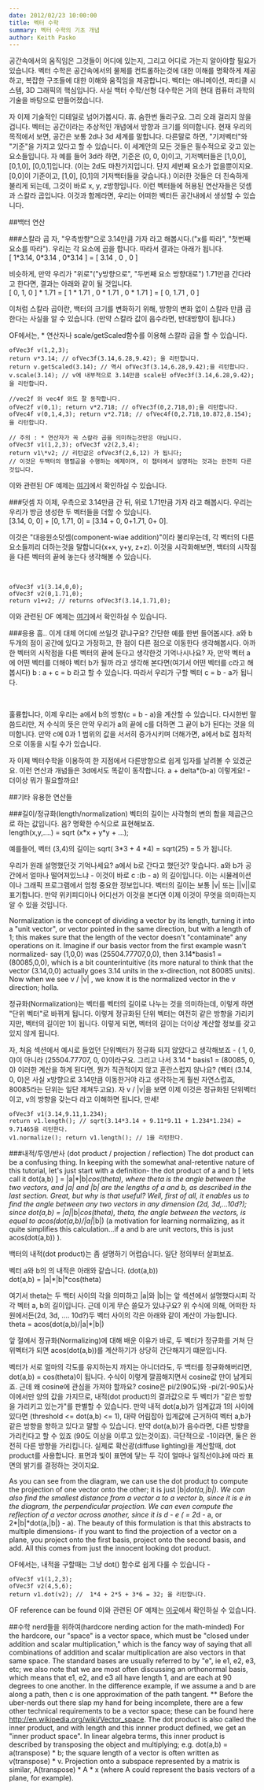 ```yaml
---
date: 2012/02/23 10:00:00
title: 벡터 수학
summary: 벡터 수학의 기초 개념
author: Keith Pasko
---
```


공간속에서의 움직임은 그것들이 어디에 있는지, 그리고 어디로 가는지 알아야할 필요가 있습니다. 벡터 수학은 공간속에서의 물체를 컨트롤하는것에 대한 이해를 명확하게 제공하고, 복잡한 구조들에 대한 이해와 움직임을 제공합니다. 벡터는 애니메이션, 파티클 시스템, 3D 그래픽의 핵심입니다. 사실 백터 수학/선형 대수학은 거의 현대 컴퓨터 과학의 기술을 바탕으로 만들어졌습니다.

자 이제 기술적인 디테일로 넘어가봅시다. 휴. 숨한번 돌리구요. 그리 오래 걸리지 않을겁니다. 벡터는 공간이라는 추상적인 개념에서 방향과 크기를 의미합니다. 현재 우리의 목적에서 보면, 공간은 보통 2d나 3d 세계를 말합니다. 다른말로 하면, "기저벡터"와 "기준"을 가지고 있다고 할 수 있습니다. 이 세계안의 모든 것들은 필수적으로 갖고 있는 요소들입니다. 자 예를 들어 3d라 하면, 기준은 (0, 0, 0)이고, 기저벡터들은 [1,0,0], [0,1,0], [0,0,1]입니다. (이는 2d도 마찬가지입니다. 단지 세번째 요소가 없을뿐이지요. [0,0]이 기준이고, [1,0], [0,1]의 기저백터들을 갖습니다.) 이러한 것들은 더 친숙하게 불리게 되는데, 그것이 바로 x, y, z방향입니다. 이런 벡터들에 허용된 연산자들은 덧셈과 스칼라 곱입니다. 이것과 함께라면, 우리는 어떠한 벡터든 공간내에서 생성할 수 있습니다.


##백터 연산

###스칼라 곱
자, "우측방향"으로 3.14만큼 가자 라고 해봅시다.("x를 따라", "첫번째 요소를 따라"). 우리는 각 요소에 곱을 합니다. 따라서 결과는 아래가 됩니다.
<br/>[ 1\*3.14, 0\*3.14 , 0\*3.14 ] = [ 3.14 , 0 , 0 ]

비슷하게, 만약 우리가 "위로"("y방향으로", "두번째 요소 방향대로") 1.71만큼 간다라고 한다면, 결과는 아래와 같이 될 것입니다.
<br/> [ 0, 1, 0 ] \* 1.71 = [ 1 \* 1.71 , 0 \* 1.71 , 0 \* 1.71 ] = [ 0, 1.71 , 0 ]

이처럼 스칼라 곱이란, 백터의 크기를 변화하기 위해, 방향의 변화 없이 스칼라 만큼 곱한다는 사실을 알 수 있습니다. (만약 스칼라 값이 음수라면, 반대방향이 됩니다.) 

<script src="../../js/vectors.js" type = "text/javascript">
</script>

<script src = "../../js/math_tut/diagrams.js" type = "text/javascript">
</script>

<canvas id = "mult" width = "600" height = "250"> </canvas>

<script type="text/javascript">
drawMult();
</script>

OF에서는, * 연산자나 scale/getScaled함수를 이용해 스칼라 곱을 할 수 있습니다.

~~~~{.cpp}
ofVec3f v(1,2,3);
return v*3.14; // ofVec3f(3.14,6.28,9.42); 을 리턴합니다.
return v.getScaled(3.14); // 역시 ofVec3f(3.14,6.28,9.42);을 리턴합니다.
v.scale(3.14); // v에 내부적으로 3.14만큼 scale된 ofVec3f(3.14,6.28,9.42);을 리턴합니다.

//vec2f 와 vec4f 와도 잘 동작합니다.
ofVec2f v(0,1); return v*2.718; // ofVec3f(0,2.718,0);을 리턴합니다.
ofVec4f v(0,1,4,3); return v*2.718; // ofVec4f(0,2.718,10.872,8.154); 을 리턴합니다.

// 주의 : * 연산자가 꼭 스칼라 곱을 의미하는것만은 아닙니다.
ofVec3f v1(1,2,3); ofVec3f v2(2,3,4);
return v1\*v2; // 리턴값은 ofVec3f(2,6,12) 가 됩니다;
// 이것은 두백터의 행렬곱을 수행하는 예제이며, 이 챕터에서 설명하는 것과는 완전히 다른 것입니다.
~~~~

이와 관련된 OF 예제는 <a href = "http://www.openframeworks.cc/documentation/math/ofVec3f.html#scale">여기</a>에서 확인하실 수 있습니다.

###덧셈
자 이제, 우측으로 3.14만큼 간 뒤, 위로 1.71만큼 가자 라고 해봅시다. 우리는 우리가 방금 생성한 두 벡터들을 더할 수 있습니다. 
<br/> [3.14, 0, 0] + [0, 1.71, 0] = [3.14 + 0, 0+1.71, 0+ 0]. 

이것은 "대응원소덧셈(component-wiae addition)"이라 불리우는데, 각 벡터의 다른 요소들끼리 더하는것을 말합니다(x+x, y+y, z+z). 이것을 시각화해보면, 백터의 시작점을 다른 벡터의 끝에 놓는다 생각해볼 수 있습니다.

<canvas id = "add" width = "600" height = "250">
</canvas>
<script type="text/javascript">
drawAdd();
</script>
<br/>

~~~~{.cpp}
ofVec3f v1(3.14,0,0);
ofVec3f v2(0,1.71,0);
return v1+v2; // returns ofVec3f(3.14,1.71,0);
~~~~

이와 관련된 OF 예제는 <a href = "http://www.openframeworks.cc/documentation/math/ofVec3f.html#operator+">여기</a>에서 확인하실 수 있습니다.

###응용
흠.. 이게 대체 어디에 쓰일것 같냐구요? 간단한 예를 한번 들어봅시다. a와 b 두개의 점이 공간에 있다고 가정하고, 한 점이 다른 점으로 이동한다 생각해봅시다. 아까 한 벡터의 시작점을 다른 벡터의 끝에 둔다고 생각한것 기억나시나요? 자, 만약 벡터 a에 어떤 벡터를 더해야 벡터 b가 될까 라고 생각해 본다면(여기서 어떤 벡터를 c라고 해봅시다) b : a + c = b 라고 할 수 있습니다. 따라서 우리가 구할 벡터 c = b - a가 됩니다.

<canvas id = "diff" width = "600" height = "250">
</canvas>
<script type="text/javascript">
drawDiff();
</script>
<br/>

훌륭합니다, 이제 우리는 a에서 b의 방향(c = b - a)을 계산할 수 있습니다. 다시한번 말씀드리만, 저 수식의 뜻은 만약 우리가 a의 끝에 c를 더하면 그 끝이 b가 된다는 것을 의미합니다. 만약 c에 0과 1 범위의 값을 서서히 증가시키며 더해가면, a에서 b로 점차적으로 이동을 시킬 수가 있습니다.

<canvas id = "aim" width = "600" height = "250">
</canvas>
<script type="text/javascript">
drawAim();
</script>

자 이제 벡터수학을 이용하여 한 지점에서 다른방향으로 쉽게 입자를 날려볼 수 있겠군요. 이런 연산과 개념들은 3d에서도 똑같이 동작합니다. a + delta\*(b-a) 이렇게요! - 더이상 뭐가 필요할까요!


##기타 유용한 연산들

###길이/정규화(length/normalization)
벡터의 길이는 사각형의 변의 합을 제곱근으로 하는 값입니다. 음? 명확한 수식으로 표현해보죠. <br/>length(x,y,....) = sqrt (x\*x + y\*y + ...); 

예를들어, 벡터 (3,4)의 길이는 sqrt( 3\*3 + 4 \*4) = sqrt(25) = 5 가 됩니다.

우리가 원래 설명했던것 기억나세요? a에서 b로 간다고 했던것? 맞습니다. a와 b가 공간에서 얼마나 떨어져있느냐 - 이것이 바로 c :(b - a) 의 길이입니다. 이는 시뮬레이션이나 그래픽 프로그램에서 엄청 중요한 정보입니다. 벡터의 길이는 보통 |v| 또는 ||v||로 표기합니다. 만약 위키피디아나 어디선가 이것을 본다면 이제 이것이 무엇을 의미하는지 알 수 있을 것입니다.


Normalization is the concept of dividing a vector by its length, turning it into a "unit vector", or vector pointed in the same direction, but with a length of 1; this makes sure that the length of the vector doesn't "contaminate" any operations on it. Imagine if our basis vector from the first example wasn't normalized- say (1,0,0) was (25504.77707,0,0), then 3.14*basis1 = (80085,0,0), which is a bit counterintuitive (its more natural to think that the vector (3.14,0,0) actually goes 3.14 units in the x-direction, not 80085 units). Now when we see v / |v| , we know it is the normalized vector in the v direction; holla.

정규화(Normalization)는 벡터를 벡터의 길이로 나누는 것을 의미하는데, 이렇게 하면 "단위 벡터"로 바뀌게 됩니다. 이렇게 정규화된 단위 벡터는 여전히 같은 방향을 가리키지만, 벡터의 길이만 1이 됩니다. 이렇게 되면, 벡터의 길이는 더이상 계산할 정보를 갖고 있지 않게 됩니다. 

자, 처음 섹션에서 예시로 들었던 단위벡터가 정규화 되지 않았다고 생각해보죠 - ( 1, 0, 0)이 아니라 (25504.77707, 0, 0)이라구요. 그리고 나서 3.14 * basis1 = (80085, 0, 0) 이러한 계산을 하계 된다면, 뭔가 직관적이지 않고 혼란스럽지 않나요? (벡터 (3.14, 0, 0)은 사실 x방향으로 3.14만큼 이동한거야 라고 생각하는게 훨씬 자연스럽죠, 80085라는 단위는 일단 제쳐두고요). 자 v / |v|을 보면 이제 이것은 정규화된 단위벡터이고, v의 방향을 갖는다 라고 이해하면 됩니다, 만세!

~~~~{.cpp}
ofVec3f v1(3.14,9.11,1.234);
return v1.length(); // sqrt(3.14*3.14 + 9.11*9.11 + 1.234*1.234) = 9.71465을 리턴한다.
v1.normalize(); return v1.length(); // 1을 리턴한다.
~~~~

###내적/투영/반사 (dot product / projection / reflection)
The dot product can be a confusing thing. In keeping with the somewhat anal-retentive nature of this tutorial, let's just start with a definition- the dot product of a and b [ lets call it dot(a,b) ] = |a|*|b|*cos(theta), where theta is the angle between the two vectors, and |a| and |b| are the lengths of a and b, as described in the last section. Great, but why is that useful? Well, first of all, it enables us to find the angle between any two vectors in any dimension (2d, 3d,...10d?); since dot(a,b) = |a|*|b|*cos(theta), theta, the angle between the vectors, is equal to acos(dot(a,b)/|a|*|b|) (a motivation for learning normalizing, as it quite simplifies this calculation...if a and b are unit vectors, this is just acos(dot(a,b)) ).

백터의 내적(dot product)는 좀 설명하기 어렵습니다. 일단 정의부터 살펴보죠. 

벡터 a와 b의 의 내적은 아래와 같습니다. (dot(a,b))<br/>
dot(a,b) = |a|\*|b|\*cos(theta)

여기서 theta는 두 백터 사이의 각을 의미하고 |a|와 |b|는 앞 섹션에서 설명했다시피 각각 벡터 a, b의 길이입니다. 근데 이게 무슨 쓸모가 있냐구요? 위 수식에 의해, 어떠한 차원에서든(2d, 3d, .... 10d?)두 벡터 사이의 각은 아래와 같이 계산이 가능합니다.<br/>
theta = acos(dot(a,b)/|a|*|b|)

앞 절에서 정규화(Normalizing)에 대해 배운 이유가 바로, 두 벡터가 정규화를 거쳐 단위벡터가 되면 acos(dot(a,b))를 계산하기가 상당히 간단해지기 떄문입니다.

벡터가 서로 얼마의 각도를 유지하는지 까지는 아니더라도, 두 백터를 정규화해버리면, dot(a,b) = cos(theta)이 됩니다. 수식이 이렇게 깔끔해지면서 cosine값 만이 남게되죠. 근데 왜 cosine에 관심을 가져야 할까요? cosine은 pi/2(90도)와 -pi/2(-90도)사이에서만 양의 값을 가지므로, 내적(dot product)의 결과값으로 두 벡터가 "같은 방향을 가리키고 있는가"를 판별할 수 있습니다. 만약 내적 dot(a,b)가 임계값과 1의 사이에 있다면 (threshold <= dot(a,b) <= 1), 대략 어림잡아 입계값에 근거하여 벡터 a,b가 같은 방향을 향하고 있다고 말할 수 있습니다. 만약 dot(a,b)가 음수라면, 다른 방향을 가리킨다고 할 수 있죠 (90도 이상을 이루고 있는것이죠). 극단적으로 -1이라면, 둘은 완전히 다른 방향을 가리킵니다. 실제로 확산광(diffuse lighting)을 계산할때, dot product를 사용합니다. 표면과 빛이 표면에 닿는 두 각이 얼마나 일직선이냐에 따라 표면의 밝기를 결정하는 것이지요.

<canvas id = "dot" width = "600" height = "250">
</canvas>
<script type="text/javascript">
drawDot();
</script>

As you can see from the diagram, we can use the dot product to compute the projection of one vector onto the other; it is just |b|*dot(a,|b|). We can also find the smallest distance from a vector a to a vector b, since it is e in the diagram, the perpendicular projection. We can even compute the reflection of a vector across another, since it is d - e ( = 2*d - a, or 2*|b|*dot(a,|b|) - a). The beauty of this formulation is that this abstracts to multiple dimensions- if you want to find the projection of a vector on a plane, you project onto the first basis, project onto the second basis, and add. All this comes from just the innocent looking dot product.

<!--다이어그램에서 보시다시피, 벡터의 내적은 하나의 벡터에서 다른 벡터로의 투영을 계산한다는 것을 알 수 있습니다. |b|\*dot(a, |b|) 이 수식으로요. 또한 a벡터와 벡터 b와의 최소 거리를 구할 수도 있습니다. 해당벡터 e가 수직을 이루고 있지요. 심지어 벡터를 기준으로 반사를 구할 수도 있습니다. d-e (= 2d-2 또는 2|b|*dot(a,|b|))이지요. 이 공식의 훌륭한 점은 다차원에서 두드러집니다. 만약 평면상의 벡터에 대한 투영을 구하고 싶다면, 첫 요소에 project를 하고, 두번쨰 요소에 project를 한다음, 더하면 됩니다. 이 모든게 내적(dot product)를 통해 가능합니다.
-->
OF에서는, 내적을 구할때는 그냥 dot() 함수로 쉽게 다룰 수 있습니다 -
~~~~{.cpp}
ofVec3f v1(1,2,3);
ofVec3f v2(4,5,6);
return v1.dot(v2); //  1*4 + 2*5 + 3*6 = 32; 을 리턴합니다.
~~~~


OF reference can be found 
이와 관련된 OF 예제는 <a href = "http://www.openframeworks.cc/documentation/math/ofVec3f.html#dot">이곳</a>에서 확인하실 수 있습니다.

##수학 nerd들을 위하여(hardcore nerding action for the math-minded)
For the hardcore, our "space" is a vector space, which must be "closed under addition and scalar multiplication," which is the fancy way of saying that all combinations of addition and scalar multiplication are also vectors in that same space. The standard bases are usually referred to by "e", ie e1, e2, e3, etc; we also note that we are most often discussing an orthonormal basis, which means that e1, e2, and e3 all have length 1, and are each at 90 degrees to one another. In the difference example, if we assume a and b are along a path, then c is one approximation of the path tangent.  ** Before  the uber-nerds out there slap my hand for being incomplete, there are a few other technical requirements to be a vector space; these can be found here http://en.wikipedia.org/wiki/Vector_space. The dot product is also called the inner product, and with length and this innner product defined, we get an "inner product space". In linear algebra terms, this inner product is described by transposing the object and multiplying; e.g. dot(a,b) = a(transpose) * b; the square length of a vector is often written as v(transpose) * v. Projection onto a subspace represented by a matrix is similar, A(transpose) * A * x (where A could represent the basis vectors of a plane, for example).


